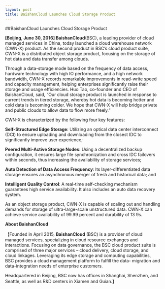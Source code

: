 ```yaml
---
layout: post
title: BaishanCloud Launches Cloud Storage Product
---
```


##BaishanCloud Launches Cloud Storage Product

**[Beijing, June 30, 2016] BaishanCloud**(BSC), a leading provider of cloud managed services in China, today launched a cloud warehouse network (CWN-X) product.   As the second product in BSC’s cloud product suite, CWN-X is a distributed object storage product, focusing on the storage of hot data and data transfer among clouds.

Through a data-storage mode based on the frequency of data access, hardware technology with high IO performance, and a high network bandwidth, CWN-X records remarkable improvements in read-write speed and capacity management, helping enterprises significantly raise their storage and usage efficiencies.  Huo Tao, co-founder and CEO of BaishanCloud, said, “Our cloud storage product is launched in response to current trends in tiered storage, whereby hot data is becoming hotter and cold data is becoming colder.  We hope that CWN-X will help bridge private and public clouds to allow data to flow more freely.”

CWN-X is characterized by the following four key features:

**Self-Structured Edge Storage**: Utilizing an optical data center interconnect (DCI) to ensure uploading and downloading from the closest IDC to significantly improve user experience;

**Peered Multi-Active Storage Nodes**: Using a decentralized backup configuration, it ensures large file synchronization and cross IDC failovers within seconds, thus increasing the availability of storage services;

**Auto Detection of Data Access Frequency**: Its layer-differentiated data storage ensures an asynchronous merger of fresh and historical data; and 

**Intelligent Quality Control**: A real-time self-checking mechanism guarantees high service availability.  It also includes an auto data recovery system.

As an object storage product, CWN-X is capable of scaling out and handling demands for storage of ultra-large-scale unstructured data. CWN-X can achieve service availability of 99.99 percent and durability of 13 9s.  

**About BaishanCloud**

【Founded in April 2015, **BaishanCloud** (BSC) is a provider of cloud managed services, specializing in cloud resource exchanges and interactions.  Focusing on data governance, the BSC cloud product suite is comprised of three major services – cloud delivery, cloud storage, and cloud linkages. Leveraging its edge storage and computing capabilities, BSC provides a cloud management platform to fulfill the data- migration and data-integration needs of enterprise customers.  

Headquartered in Beijing, BSC now has offices in Shanghai, Shenzhen, and Seattle, as well as R&D centers in Xiamen and Guian.】  